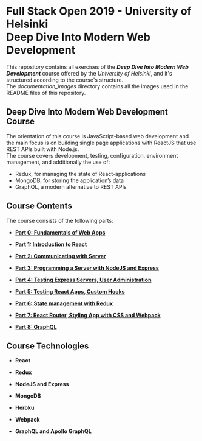 # Full Stack Open 2019 - University of Helsinki<br/>Deep Dive Into Modern Web Development

This repository contains all exercises of the ***Deep Dive Into Modern Web Development*** course offered by the *University of Helsinki*, and it's structured according to the course's structure.<br/>
The *documentation_images* directory contains all the images used in the README files of this repository.

## Deep Dive Into Modern Web Development Course

The orientation of this course is JavaScript-based web development and the main focus is on building single page applications with ReactJS that use REST APIs built with Node.js.<br/>
The course covers development, testing, configuration, environment management, and additionally the use of:

- Redux, for managing the state of React-applications
- MongoDB, for storing the application’s data
- GraphQL, a modern alternative to REST APIs

## Course Contents
The course consists of the following parts:

- [**Part 0: Fundamentals of Web Apps**](https://github.com/katerina-tziala/fullstackopen2019/tree/master/part0)

- [**Part 1: Introduction to React**](https://github.com/katerina-tziala/fullstackopen2019/tree/master/part1)

- [**Part 2: Communicating with Server**](https://github.com/katerina-tziala/fullstackopen2019/tree/master/part2)

- [**Part 3: Programming a Server with NodeJS and Express**](https://github.com/katerina-tziala/fullstackopen2019/tree/master/part3)

- [**Part 4: Testing Express Servers, User Administration**](https://github.com/katerina-tziala/fullstackopen2019/tree/master/part4)

- [**Part 5: Testing React Apps, Custom Hooks**](https://github.com/katerina-tziala/fullstackopen2019/tree/master/part5)

- [**Part 6: State management with Redux**](https://github.com/katerina-tziala/fullstackopen2019/tree/master/part6)

- [**Part 7: React Router, Styling App with CSS and Webpack**](https://github.com/katerina-tziala/fullstackopen2019/tree/master/part7)

- [**Part 8: GraphQL**](https://github.com/katerina-tziala/fullstackopen2019/tree/master/part8)

## Course Technologies

- **React**

- **Redux**

- **NodeJS and Express**

- **MongoDB**

- **Heroku**

- **Webpack**

- **GraphQL and Apollo GraphQL**
